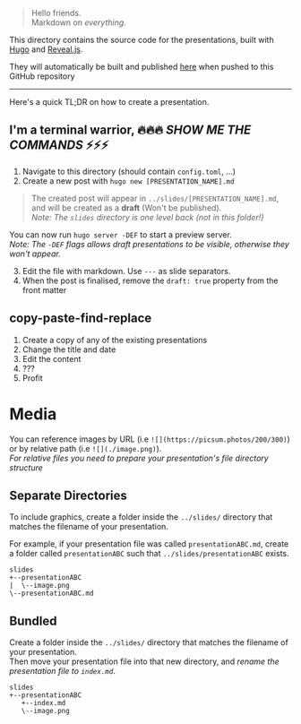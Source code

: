 > Hello friends.  
Markdown on _everything_.

This directory contains the source code for the presentations, built with [Hugo](https://gohugo.io/) and [Reveal.js](https://revealjs.com/).

They will automatically be built and published [here](https://featherbear.cc/unsw-comp3601-project) when pushed to this GitHub repository

---

Here's a quick TL;DR on how to create a presentation.

## I'm a terminal warrior, 🔥🔥🔥 _SHOW ME THE COMMANDS_ ⚡⚡⚡

1. Navigate to this directory (should contain `config.toml`, ...)  
2. Create a new post with `hugo new [PRESENTATION_NAME].md`  

> The created post will appear in `../slides/[PRESENTATION_NAME].md`, and will be created as a **draft** (Won't be published).  
_Note: The `slides` directory is one level back (not in this folder!)_

You can now run `hugo server -DEF` to start a preview server.  
_Note: The `-DEF` flags allows draft presentations to be visible, otherwise they won't appear._

3. Edit the file with markdown. Use `---` as slide separators.  
4. When the post is finalised, remove the `draft: true` property from the front matter

## copy-paste-find-replace

1. Create a copy of any of the existing presentations
2. Change the title and date
3. Edit the content
3. ???
4. Profit

# Media

You can reference images by URL (i.e `![](https://picsum.photos/200/300)`) or by relative path (i.e `![](./image.png)`).  
_For relative files you need to prepare your presentation's file directory structure_

## Separate Directories

To include graphics, create a folder inside the `../slides/` directory that matches the filename of your presentation.

For example, if your presentation file was called `presentationABC.md`, create a folder called `presentationABC` such that `../slides/presentationABC` exists.  

```
slides
+--presentationABC
|  \--image.png
\--presentationABC.md
```

## Bundled

Create a folder inside the `../slides/` directory that matches the filename of your presentation.  
Then move your presentation file into that new directory, and _rename the presentation file to `index.md`_.  

```
slides
+--presentationABC
   +--index.md
   \--image.png
```
